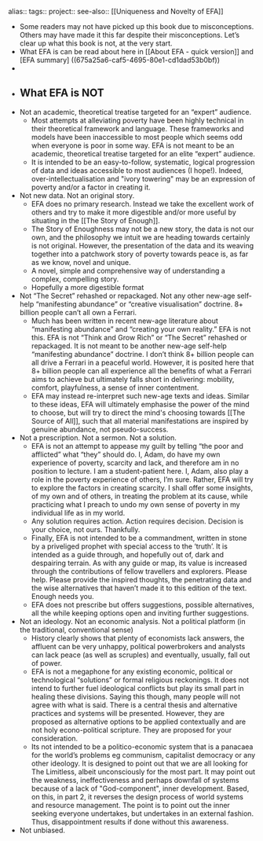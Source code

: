 alias::
tags::
project::
see-also:: [[Uniqueness and Novelty of EFA]]

- Some readers may not have picked up this book due to misconceptions. Others may have made it this far despite their misconceptions. Let’s clear up what this book is not, at the very start.
- What EFA is can be read about here in [[About EFA - quick version]] and [EFA summary] ((675a25a6-caf5-4695-80e1-cd1dad53b0bf))
-
- ## What EFA is NOT
- Not an academic, theoretical treatise targeted for an “expert” audience.
	- Most attempts at alleviating poverty have been highly technical in their theoretical framework and language. These frameworks and models have been inaccessible to most people which seems odd when everyone is poor in some way. EFA is not meant to be an academic, theoretical treatise targeted for an elite “expert” audience.
	- It is intended to be an easy-to-follow, systematic, logical progression of data and ideas accessible to most audiences (I hope!). Indeed, over-intellectualisation and "ivory towering" may be an expression of poverty and/or a factor in creating it.
- Not new data. Not an original story.
	- EFA does no primary research. Instead we take the excellent work of others and try to make it more digestible and/or more useful by situating in the [[The Story of Enough]].
	- The Story of Enoughness may not be a new story, the data is not our own, and the philosophy we intuit we are heading towards certainly is not original. However, the presentation of the data and its weaving together into a patchwork story of poverty towards peace is, as far as we know, novel and unique.
	- A novel, simple and comprehensive way of understanding a complex, compelling story.
	- Hopefully a more digestible format
- Not “The Secret” rehashed or repackaged. Not any other new-age self-help “manifesting abundance” or “creative visualisation” doctrine. 8+ billion people can’t all own a Ferrari.
	- Much has been written in recent new-age literature about “manifesting abundance” and “creating your own reality.” EFA is not this. EFA is not “Think and Grow Rich” or “The Secret” rehashed or repackaged. It is not meant to be another new-age self-help “manifesting abundance” doctrine. I don’t think 8+ billion people can all drive a Ferrari in a peaceful world. However, it is posited here that 8+ billion people can all experience all the benefits of what a Ferrari aims to achieve but ultimately falls short in delivering: mobility, comfort, playfulness, a sense of inner contentment.
	- EFA may instead re-interpret such new-age texts and ideas. Similar to these ideas, EFA will ultimately emphasise the power of the mind to choose, but will try to direct the mind's choosing towards [[The Source of All]], such that all material manifestations are inspired by genuine abundance, not pseudo-success.
- Not a prescription. Not a sermon. Not a solution.
	- EFA is not an attempt to appease my guilt by telling “the poor and afflicted” what “they” should do. I, Adam, do have my own experience of poverty, scarcity and lack, and therefore am in no position to lecture. I am a student-patient here. I, Adam, also play a role in the poverty experience of others, I’m sure. Rather, EFA will try to explore the factors in creating scarcity. I shall offer some insights, of my own and of others, in treating the problem at its cause, while practicing what I preach to undo my own sense of poverty in my individual life as in my world.
	- Any solution requires action. Action requires decision. Decision is your choice, not ours. Thankfully.
	- Finally, EFA is not intended to be a commandment, written in stone by a priveliged prophet with special access to the ‘truth’. It is intended as a guide through, and hopefully out of, dark and despairing terrain. As with any guide or map, its value is increased through the contributions of fellow travellers and explorers. Please help. Please provide the inspired thoughts, the penetrating data and the wise alternatives that haven’t made it to this edition of the text. Enough needs you.
	- EFA does not prescribe but offers suggestions, possible alternatives, all the while keeping options open and inviting further suggestions.
- Not an ideology. Not an economic analysis. Not a political platform (in the traditional, conventional sense)
	- History clearly shows that plenty of economists lack answers, the affluent can be very unhappy, political powerbrokers and analysts can lack peace (as well as scruples) and eventually, usually, fall out of power.
	- EFA is not a megaphone for any existing economic, political or technological “solutions” or formal religious reckonings. It does not intend to further fuel ideological conflicts but play its small part in healing these divisions. Saying this though, many people will not agree with what is said. There is a central thesis and alternative practices and systems will be presented. However, they are proposed as alternative options to be applied contextually and are not holy econo-political scripture. They are proposed for your consideration.
	- Its not intended to be a politico-economic system that is a panacaea for the world’s problems eg communism, capitalist democracy or any other ideology. It is designed to point out that we are all looking for The Limitless, albeit unconsciously for the most part. It may point out the weakness, ineffectiveness and perhaps downfall of systems because of a lack of "God-component", inner development. Based, on this, in part 2, it reverses the design process of world systems and resource management. The point is to point out the inner seeking everyone undertakes, but undertakes in an external fashion. Thus, disappointment results if done without this awareness.
- Not unbiased.